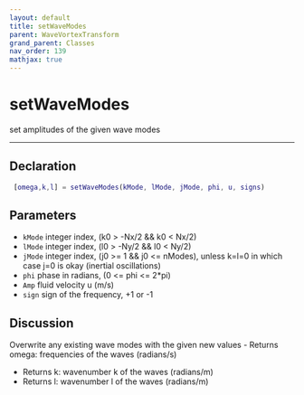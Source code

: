 ```yaml
---
layout: default
title: setWaveModes
parent: WaveVortexTransform
grand_parent: Classes
nav_order: 139
mathjax: true
---
```


#  setWaveModes

set amplitudes of the given wave modes


---

## Declaration
```matlab
 [omega,k,l] = setWaveModes(kMode, lMode, jMode, phi, u, signs)
```
## Parameters
+ `kMode`  integer index, (k0 > -Nx/2 && k0 < Nx/2)
+ `lMode`  integer index, (l0 > -Ny/2 && l0 < Ny/2)
+ `jMode`  integer index, (j0 >= 1 && j0 <= nModes), unless k=l=0 in which case j=0 is okay (inertial oscillations)
+ `phi`  phase in radians, (0 <= phi <= 2*pi)
+ `Amp`  fluid velocity u (m/s)
+ `sign`  sign of the frequency, +1 or -1

## Discussion

  Overwrite any existing wave modes with the given new values
                  - Returns omega: frequencies of the waves (radians/s)
  - Returns k: wavenumber k of the waves (radians/m)
  - Returns l: wavenumber l of the waves (radians/m)
